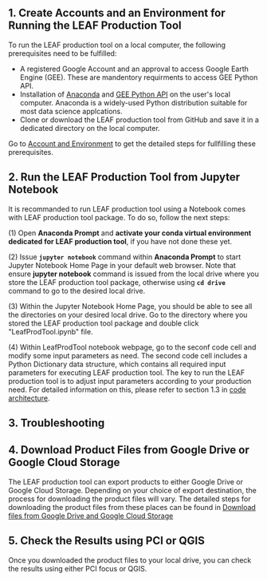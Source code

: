 ## 1. Create Accounts and an Environment for Running the LEAF Production Tool

To run the LEAF production tool on a local computer, the following prerequisites need to be fulfilled:

*  A registered Google Account and an approval to access Google Earth Engine (GEE). These are mandentory requirments to access GEE Python API.
*  Installation of [Anaconda](https://www.anaconda.com/) and [GEE Python API](https://developers.google.com/earth-engine/tutorials/community/intro-to-python-api-guiattard) on the user's local computer. Anaconda is a widely-used Python distribution suitable for most data science applcations.
* Clone or download the LEAF production tool from GitHub and save it in a dedicated directory on the local computer. 

Go to [Account and Environment](/docs/prepare_environment.md) to get the detailed steps for fullfilling these prerequisites.

## 2. Run the LEAF Production Tool from Jupyter Notebook
 
It is recommanded to run LEAF production tool using a Notebook comes with LEAF production tool package. To do so, follow the next steps:

(1) Open **Anaconda Prompt** and **activate your conda virtual environment dedicated for LEAF production tool**, if you have not done these yet. 

(2) Issue **`jupyter notebook`** command within **Anaconda Prompt** to start Jupyter Notebook Home Page in your default web browser. Note that ensure **jupyter notebook** command is issued from the local drive where you store the LEAF production tool package, otherwise using **`cd drive`** command to go to the desired local drive.

(3) Within the Jupyter Notebook Home Page, you should be able to see all the directories on your desired local drive. Go to the directory where you stored the LEAF production tool package and double click "LeafProdTool.ipynb" file.

(4) Within LeafProdTool notebook webpage, go to the seconf code cell and modify some input parameters as need. The second code cell includes a Python Dictionary data structure, which contains all required input parameters for executing LEAF production tool. The key to run the LEAF production tool is to adjust input parameters according to your production need. For detailed information on this, please refer to section 1.3 in [code architecture](/docs/code_architecture.md).

## 3. Troubleshooting 

## 4. Download Product Files from Google Drive or Google Cloud Storage
 
The LEAF production tool can export products to either Google Drive or Google Cloud Storage. Depending on your choice of export destination, the process for downloading the product files will vary. The detailed steps for downloading the product files from these places can be found in [Download files from Google Drive and Google Cloud Storage](/docs/download_products.md)   

## 5. Check the Results using PCI or QGIS
 
Once you downloaded the product files to your local drive, you can check the results using either PCI focus or QGIS.
